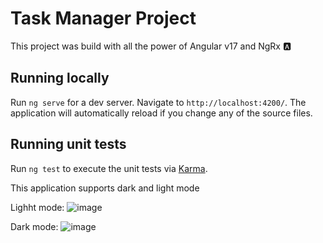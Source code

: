 # Task Manager Project

This project was build with all the power of Angular v17 and NgRx 🅰️


## Running locally

Run `ng serve` for a dev server. Navigate to `http://localhost:4200/`. The application will automatically reload if you change any of the source files.

## Running unit tests

Run `ng test` to execute the unit tests via [Karma](https://karma-runner.github.io).

This application supports dark and light mode

Lighht mode:
![image](https://github.com/Tecayehuatl/task-manager/assets/9669381/df8b92d3-69be-4533-89d5-cf75b305555d)

Dark mode:
![image](https://github.com/Tecayehuatl/task-manager/assets/9669381/5511f0a5-b2a8-4a86-b9cb-d18b912ce458)
